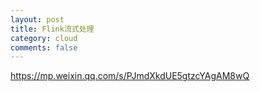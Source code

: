 ```yaml
---
layout: post
title: Flink流式处理
category: cloud
comments: false
---
```


https://mp.weixin.qq.com/s/PJmdXkdUE5gtzcYAgAM8wQ
